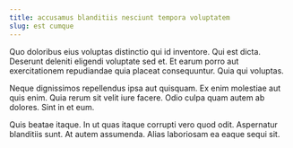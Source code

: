 ```yaml
---
title: accusamus blanditiis nesciunt tempora voluptatem
slug: est cumque
---
```


Quo doloribus eius voluptas distinctio qui id inventore. Qui est dicta. Deserunt deleniti eligendi voluptate sed et. Et earum porro aut exercitationem repudiandae quia placeat consequuntur. Quia qui voluptas.

Neque dignissimos repellendus ipsa aut quisquam. Ex enim molestiae aut quis enim. Quia rerum sit velit iure facere. Odio culpa quam autem ab dolores. Sint in et eum.

Quis beatae itaque. In ut quas itaque corrupti vero quod odit. Aspernatur blanditiis sunt. At autem assumenda. Alias laboriosam ea eaque sequi sit.
